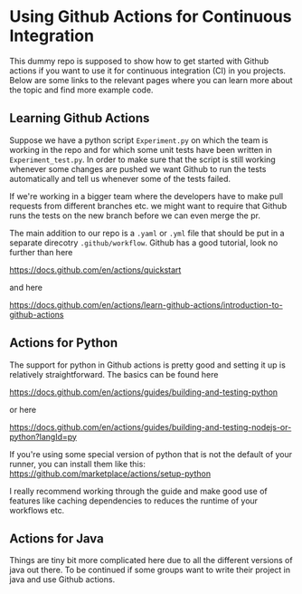 Using Github Actions for Continuous Integration
===============================================

This dummy repo is supposed to show how to get started with Github actions if you want to
use it for continuous integration (CI) in you projects. Below are some links to the relevant pages
where you can learn more about the topic and find more example code.

Learning Github Actions
-----------------------
Suppose we have a python script `Experiment.py` on which the team is working in the repo
and for which some unit tests have been written in `Experiment_test.py`. In order to make sure
that the script is still working whenever some changes are pushed we want Github to
run the tests automatically and tell us whenever some of the tests failed.

If we're working in a bigger team where the developers have to make pull requests
from different branches etc. we might want to require that Github runs the tests
on the new branch before we can even merge the pr.

The main addition to our repo is a `.yaml` or `.yml` file that should be put
in a separate direcotry `.github/workflow`.
Github has a good tutorial, look no further than here

https://docs.github.com/en/actions/quickstart

and here

https://docs.github.com/en/actions/learn-github-actions/introduction-to-github-actions


Actions for Python
------------------
The support for python in Github actions is pretty good and setting it up is relatively straightforward.
The basics can be found here

https://docs.github.com/en/actions/guides/building-and-testing-python

or here

https://docs.github.com/en/actions/guides/building-and-testing-nodejs-or-python?langId=py

If you're using some special version of python that is not the default of your runner,
you can install them like this:
https://github.com/marketplace/actions/setup-python

I really recommend working through the guide and make good use of features like caching
dependencies to reduces the runtime of your workflows etc.


Actions for Java
----------------
Things are tiny bit more complicated here due to all the different versions of java out there.
To be continued if some groups want to write their project in java and use Github actions.
